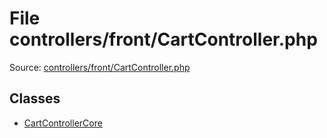 File controllers/front/CartController.php
=========

Source: [controllers/front/CartController.php](https://github.com/PrestaShop/PrestaShop/blob/1.6.0.10/controllers/front/CartController.php)


Classes
-------

* [CartControllerCore](class.CartControllerCore.md)

